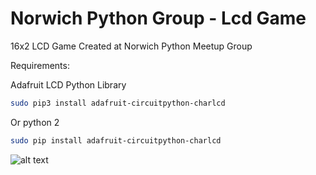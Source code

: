 # Norwich Python Group - Lcd Game
16x2 LCD Game Created at Norwich Python Meetup Group

Requirements:

Adafruit LCD Python Library

```bash
sudo pip3 install adafruit-circuitpython-charlcd
```
Or python 2
```bash
sudo pip install adafruit-circuitpython-charlcd
```
![alt text](https://pedaljams.uk/image/lcd.jpg "16x2 LCD DISPLAY")
